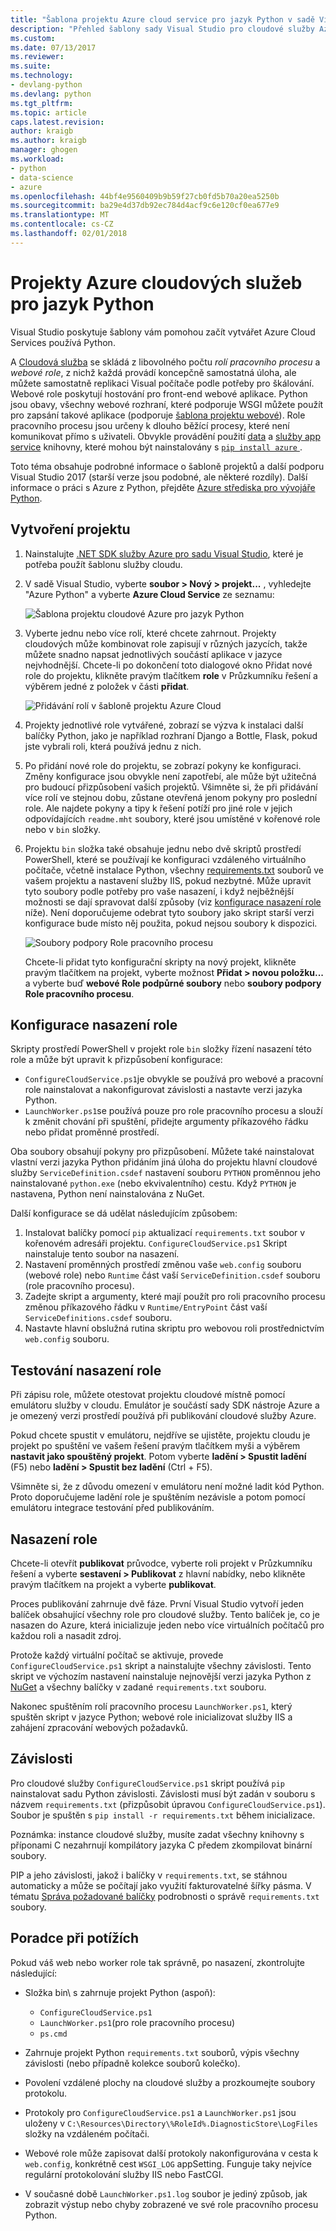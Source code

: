 ```yaml
---
title: "Šablona projektu Azure cloud service pro jazyk Python v sadě Visual Studio | Microsoft Docs"
description: "Přehled šablony sady Visual Studio pro cloudové služby Azure napsané v Pythonu včetně nasazení role, závislosti a řešení potíží."
ms.custom: 
ms.date: 07/13/2017
ms.reviewer: 
ms.suite: 
ms.technology:
- devlang-python
ms.devlang: python
ms.tgt_pltfrm: 
ms.topic: article
caps.latest.revision: 
author: kraigb
ms.author: kraigb
manager: ghogen
ms.workload:
- python
- data-science
- azure
ms.openlocfilehash: 44bf4e9560409b9b59f27cb0fd5b70a20ea5250b
ms.sourcegitcommit: ba29e4d37db92ec784d4acf9c6e120cf0ea677e9
ms.translationtype: MT
ms.contentlocale: cs-CZ
ms.lasthandoff: 02/01/2018
---
```

# <a name="azure-cloud-service-projects-for-python"></a>Projekty Azure cloudových služeb pro jazyk Python

Visual Studio poskytuje šablony vám pomohou začít vytvářet Azure Cloud Services používá Python.

A [Cloudová služba](http://go.microsoft.com/fwlink/?LinkId=306052) se skládá z libovolného počtu *rolí pracovního procesu* a *webové role*, z nichž každá provádí koncepčně samostatná úloha, ale můžete samostatně replikaci Visual počítače podle potřeby pro škálování. Webové role poskytují hostování pro front-end webové aplikace. Python jsou obavy, všechny webové rozhraní, které podporuje WSGI můžete použít pro zapsání takové aplikace (podporuje [šablona projektu webové](python-web-application-project-templates.md)). Role pracovního procesu jsou určeny k dlouho běžící procesy, které není komunikovat přímo s uživateli. Obvykle provádění použití [data](http://go.microsoft.com/fwlink/?LinkId=401571) a [služby app service](http://go.microsoft.com/fwlink/?LinkId=401572) knihovny, které mohou být nainstalovány s [ `pip install azure` ](http://pypi.org/project/azure).

Toto téma obsahuje podrobné informace o šabloně projektů a další podporu Visual Studio 2017 (starší verze jsou podobné, ale některé rozdíly). Další informace o práci s Azure z Python, přejděte [Azure střediska pro vývojáře Python](http://go.microsoft.com/fwlink/?linkid=254360).

## <a name="create-a-project"></a>Vytvoření projektu

1. Nainstalujte [.NET SDK služby Azure pro sadu Visual Studio](https://www.visualstudio.com/vs/azure-tools/), které je potřeba použít šablonu služby cloudu.
1. V sadě Visual Studio, vyberte **soubor > Nový > projekt...** , vyhledejte "Azure Python" a vyberte **Azure Cloud Service** ze seznamu:

    ![Šablona projektu cloudové Azure pro jazyk Python](media/template-azure-cloud-project.png)

1. Vyberte jednu nebo více rolí, které chcete zahrnout. Projekty cloudových může kombinovat role zapisují v různých jazycích, takže můžete snadno napsat jednotlivých součástí aplikace v jazyce nejvhodnější. Chcete-li po dokončení toto dialogové okno Přidat nové role do projektu, klikněte pravým tlačítkem **role** v Průzkumníku řešení a výběrem jedné z položek v části **přidat**.

    ![Přidávání rolí v šabloně projektu Azure Cloud](media/template-azure-cloud-service-project-wizard.png)

1. Projekty jednotlivé role vytvářené, zobrazí se výzva k instalaci další balíčky Python, jako je například rozhraní Django a Bottle, Flask, pokud jste vybrali roli, která používá jednu z nich.

1. Po přidání nové role do projektu, se zobrazí pokyny ke konfiguraci. Změny konfigurace jsou obvykle není zapotřebí, ale může být užitečná pro budoucí přizpůsobení vašich projektů. Všimněte si, že při přidávání více rolí ve stejnou dobu, zůstane otevřená jenom pokyny pro poslední role. Ale najdete pokyny a tipy k řešení potíží pro jiné role v jejich odpovídajících `readme.mht` soubory, které jsou umístěné v kořenové role nebo v `bin` složky.

1. Projektu `bin` složka také obsahuje jednu nebo dvě skriptů prostředí PowerShell, které se používají ke konfiguraci vzdáleného virtuálního počítače, včetně instalace Python, všechny [requirements.txt](#dependencies) souborů ve vašem projektu a nastavení služby IIS, pokud nezbytné. Může upravit tyto soubory podle potřeby pro vaše nasazení, i když nejběžnější možnosti se dají spravovat další způsoby (viz [konfigurace nasazení role](#configuring-role-deployment) níže). Není doporučujeme odebrat tyto soubory jako skript starší verzi konfigurace bude místo něj použita, pokud nejsou soubory k dispozici.

    ![Soubory podpory Role pracovního procesu](media/template-azure-cloud-service-worker-role-support-files.png)

    Chcete-li přidat tyto konfigurační skripty na nový projekt, klikněte pravým tlačítkem na projekt, vyberte možnost **Přidat > novou položku...** a vyberte buď **webové Role podpůrné soubory** nebo **soubory podpory Role pracovního procesu**.

## <a name="configuring-role-deployment"></a>Konfigurace nasazení role

Skripty prostředí PowerShell v projekt role `bin` složky řízení nasazení této role a může být upravit k přizpůsobení konfigurace:

- `ConfigureCloudService.ps1`je obvykle se používá pro webové a pracovní role nainstalovat a nakonfigurovat závislosti a nastavte verzi jazyka Python.
- `LaunchWorker.ps1`se používá pouze pro role pracovního procesu a slouží k změnit chování při spuštění, přidejte argumenty příkazového řádku nebo přidat proměnné prostředí.

Oba soubory obsahují pokyny pro přizpůsobení. Můžete také nainstalovat vlastní verzi jazyka Python přidáním jiná úloha do projektu hlavní cloudové služby `ServiceDefinition.csdef` nastavení souboru `PYTHON` proměnnou jeho nainstalované `python.exe` (nebo ekvivalentního) cestu. Když `PYTHON` je nastavena, Python není nainstalována z NuGet.

Další konfigurace se dá udělat následujícím způsobem:

1. Instalovat balíčky pomocí `pip` aktualizací `requirements.txt` soubor v kořenovém adresáři projektu. `ConfigureCloudService.ps1` Skript nainstaluje tento soubor na nasazení.
1. Nastavení proměnných prostředí změnou vaše `web.config` souboru (webové role) nebo `Runtime` část vaší `ServiceDefinition.csdef` souboru (role pracovního procesu).
1. Zadejte skript a argumenty, které mají použít pro roli pracovního procesu změnou příkazového řádku v `Runtime/EntryPoint` část vaší `ServiceDefinitions.csdef` souboru.
1. Nastavte hlavní obslužná rutina skriptu pro webovou roli prostřednictvím `web.config` souboru.

## <a name="testing-role-deployment"></a>Testování nasazení role

Při zápisu role, můžete otestovat projektu cloudové místně pomocí emulátoru služby v cloudu. Emulátor je součástí sady SDK nástroje Azure a je omezený verzi prostředí používá při publikování cloudové služby Azure.

Pokud chcete spustit v emulátoru, nejdříve se ujistěte, projektu cloudu je projekt po spuštění ve vašem řešení pravým tlačítkem myši a výběrem **nastavit jako spouštěný projekt**. Potom vyberte **ladění > Spustit ladění** (F5) nebo **ladění > Spustit bez ladění** (Ctrl + F5).

Všimněte si, že z důvodu omezení v emulátoru není možné ladit kód Python. Proto doporučujeme ladění role je spuštěním nezávisle a potom pomocí emulátoru integrace testování před publikováním.

## <a name="deploying-a-role"></a>Nasazení role

Chcete-li otevřít **publikovat** průvodce, vyberte roli projekt v Průzkumníku řešení a vyberte **sestavení > Publikovat** z hlavní nabídky, nebo klikněte pravým tlačítkem na projekt a vyberte **publikovat**.

Proces publikování zahrnuje dvě fáze. První Visual Studio vytvoří jeden balíček obsahující všechny role pro cloudové služby. Tento balíček je, co je nasazen do Azure, která inicializuje jeden nebo více virtuálních počítačů pro každou roli a nasadit zdroj.

Protože každý virtuální počítač se aktivuje, provede `ConfigureCloudService.ps1` skript a nainstalujte všechny závislosti. Tento skript ve výchozím nastavení nainstaluje nejnovější verzi jazyka Python z [NuGet](https://www.nuget.org/packages?q=Tags%3A%22python%22+Authors%3A%22Python+Software+Foundation%22) a všechny balíčky v zadané `requirements.txt` souboru.

Nakonec spuštěním rolí pracovního procesu `LaunchWorker.ps1`, který spuštěn skript v jazyce Python; webové role inicializovat služby IIS a zahájení zpracování webových požadavků.

## <a name="dependencies"></a>Závislosti

Pro cloudové služby `ConfigureCloudService.ps1` skript používá `pip` nainstalovat sadu Python závislosti. Závislosti musí být zadán v souboru s názvem `requirements.txt` (přizpůsobit úpravou `ConfigureCloudService.ps1`). Soubor je spuštěn s `pip install -r requirements.txt` během inicializace.

Poznámka: instance cloudové služby, musíte zadat všechny knihovny s příponami C nezahrnují kompilátory jazyka C předem zkompilovat binární soubory.

PIP a jeho závislosti, jakož i balíčky v `requirements.txt`, se stáhnou automaticky a může se počítají jako využití fakturovatelné šířky pásma. V tématu [Správa požadované balíčky](managing-python-environments-in-visual-studio.md#managing-required-packages-requirementstxt) podrobnosti o správě `requirements.txt` soubory.

## <a name="troubleshooting"></a>Poradce při potížích

Pokud váš web nebo worker role tak správně, po nasazení, zkontrolujte následující:

- Složka bin\ s zahrnuje projekt Python (aspoň):

  - `ConfigureCloudService.ps1`
  - `LaunchWorker.ps1`(pro role pracovního procesu)
  - `ps.cmd`

- Zahrnuje projekt Python `requirements.txt` souborů, výpis všechny závislosti (nebo případně kolekce souborů kolečko).
- Povolení vzdálené plochy na cloudové služby a prozkoumejte soubory protokolu.
- Protokoly pro `ConfigureCloudService.ps1` a `LaunchWorker.ps1` jsou uloženy v `C:\Resources\Directory\%RoleId%.DiagnosticStore\LogFiles` složky na vzdáleném počítači.
- Webové role může zapisovat další protokoly nakonfigurována v cesta k `web.config`, konkrétně cest `WSGI_LOG` appSetting. Funguje taky nejvíce regulární protokolování služby IIS nebo FastCGI.
- V současné době `LaunchWorker.ps1.log` soubor je jediný způsob, jak zobrazit výstup nebo chyby zobrazené ve své role pracovního procesu Python.